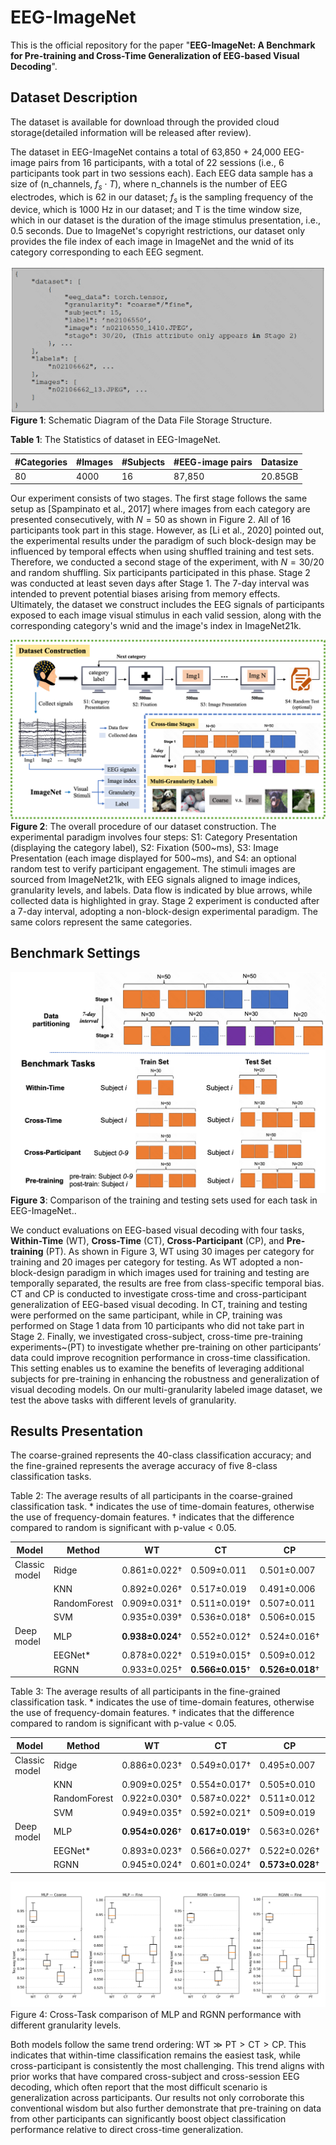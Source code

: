 # EEG-ImageNet

This is the official repository for the paper "**EEG-ImageNet: A Benchmark for Pre-training and Cross-Time Generalization of EEG-based Visual Decoding**".

## Dataset Description

The dataset is available for download through the provided cloud storage(detailed information will be released after review). 

The dataset in EEG-ImageNet contains a total of 63,850 + 24,000 EEG-image pairs from 16 participants, with a total of 22 sessions (i.e., 6 participants took part in two sessions each). 
Each EEG data sample has a size of (n_channels, $f_s \cdot T$), where n_channels is the number of EEG electrodes, which is 62 in our dataset; $f_s$ is the sampling frequency of the device, which is 1000 Hz in our dataset; and T is the time window size, which in our dataset is the duration of the image stimulus presentation, i.e., 0.5 seconds.
Due to ImageNet's copyright restrictions, our dataset only provides the file index of each image in ImageNet and the wnid of its category corresponding to each EEG segment.

![Data File Storage Structure](./data/fig/data.png)
**Figure 1**: Schematic Diagram of the Data File Storage Structure. 

**Table 1**: The Statistics of dataset in EEG-ImageNet.

| #Categories | #Images | #Subjects | #EEG-image pairs | Datasize |
|-------------|---------|-----------|------------------|----------|
| 80          | 4000    | 16        | 87,850           | 20.85GB  |

Our experiment consists of two stages. 
The first stage follows the same setup as [Spampinato et al., 2017] where images from each category are presented consecutively, with $N = 50$ as shown in Figure 2. 
All of 16 participants took part in this stage. 
However, as [Li et al., 2020] pointed out, the experimental results under the paradigm of such block-design may be influenced by temporal effects when using shuffled training and test sets. 
Therefore, we conducted a second stage of the experiment, with $N=30/20$ and random shuffling. 
Six participants participated in this phase.
Stage 2 was conducted at least seven days after Stage 1. 
The 7-day interval was intended to prevent potential biases arising from memory effects.
Ultimately, the dataset we construct includes the EEG signals of participants exposed to each image visual stimulus in each valid session, along with the corresponding category's wnid and the image's index in ImageNet21k.

![overall procedure](./data/fig/dataset.png)
**Figure 2**: The overall procedure of our dataset construction. The experimental paradigm involves four steps: S1: Category Presentation (displaying the category label), S2: Fixation (500~ms), S3: Image Presentation (each image displayed for 500~ms), and S4: an optional random test to verify participant engagement. The stimuli images are sourced from ImageNet21k, with EEG signals aligned to image indices, granularity levels, and labels. Data flow is indicated by blue arrows, while collected data is highlighted in gray. Stage 2 experiment is conducted after a 7-day interval, adopting a non-block-design experimental paradigm. The same colors represent the same categories.

## Benchmark Settings

![Data File Storage Structure](./data/fig/benchmark.png)
**Figure 3**: Comparison of the training and testing sets used for each task in EEG-ImageNet.. 

We conduct evaluations on EEG-based visual decoding with four tasks, **Within-Time** (WT), **Cross-Time** (CT), **Cross-Participant** (CP), and **Pre-training** (PT).
As shown in Figure 3, WT using 30 images per category for training and 20 images per category for testing. 
As WT adopted a non-block-design paradigm in which images used for training and testing are temporally separated, the results are free from class-specific temporal bias.
CT and CP is conducted to investigate cross-time and cross-participant generalization of EEG-based visual decoding. 
In CT, training and testing were performed on the same participant, while in CP, training was performed on Stage 1 data from 10 participants who did not take part in Stage 2.
Finally, we investigated cross-subject, cross-time pre-training experiments~(PT) to investigate whether pre-training on other participants’ data could improve recognition performance in cross-time classification. 
This setting enables us to examine the benefits of leveraging additional subjects for pre-training in enhancing the robustness and generalization of visual decoding models.
On our multi-granularity labeled image dataset, we test the above tasks with different levels of granularity.

## Results Presentation

The coarse-grained represents the 40-class classification accuracy; and the fine-grained represents the average accuracy of five 8-class classification tasks. 

Table 2: The average results of all participants in the coarse-grained classification task. * indicates the use of time-domain features, otherwise the use of frequency-domain features. † indicates that the difference compared to random is significant with p-value < 0.05.

| Model         | Method       | WT               | CT               | CP               | PT               |
|---------------|--------------|------------------|------------------|------------------|------------------|
| Classic model | Ridge        | 0.861±0.022†     | 0.509±0.011      | 0.501±0.007      | 0.508±0.010      |
|               | KNN          | 0.892±0.026†     | 0.517±0.019      | 0.491±0.006      | 0.521±0.017      |
|               | RandomForest | 0.909±0.031†     | 0.511±0.019†     | 0.507±0.011      | 0.524±0.020†     |
|               | SVM          | 0.935±0.039†     | 0.536±0.018†     | 0.506±0.015      | 0.544±0.017†     |
| Deep model    | MLP          | **0.938±0.024**† | 0.552±0.012†     | 0.524±0.016†     | 0.570±0.020†     |
|               | EEGNet*      | 0.878±0.022†     | 0.519±0.015†     | 0.509±0.012      | 0.524±0.022†     |
|               | RGNN         | 0.933±0.025†     | **0.566±0.015**† | **0.526±0.018**† | **0.585±0.027**† |

Table 3: The average results of all participants in the fine-grained classification task. * indicates the use of time-domain features, otherwise the use of frequency-domain features. † indicates that the difference compared to random is significant with p-value < 0.05.

| Model         | Method       | WT                | CT                | CP                | PT                |
|---------------|--------------|-------------------|-------------------|-------------------|-------------------|
| Classic model | Ridge        | 0.886±0.023†      | 0.549±0.017†      | 0.495±0.007       | 0.543±0.012†      |
|               | KNN          | 0.909±0.025†      | 0.554±0.017†      | 0.505±0.010       | 0.551±0.015†      |
|               | RandomForest | 0.922±0.030†      | 0.587±0.022†      | 0.511±0.012       | 0.595±0.019†      |
|               | SVM          | 0.949±0.035†      | 0.592±0.021†      | 0.509±0.019       | 0.606±0.022†      |
| Deep model    | MLP          | **0.954±0.026**†  | **0.617±0.019**†  | 0.563±0.026†      | **0.636±0.027**†  |
|               | EEGNet*      | 0.893±0.023†      | 0.566±0.027†      | 0.522±0.026†      | 0.579±0.025†      |
|               | RGNN         | 0.945±0.024†      | 0.601±0.024†      | **0.573±0.028**†  | 0.634±0.027†      |

![cross-task](./data/fig/cross-task.png)
Figure 4: Cross-Task comparison of MLP and RGNN performance with different granularity levels.

Both models follow the same trend ordering: $\mathrm{WT} \gg \mathrm{PT} > \mathrm{CT} > \mathrm{CP}$. 
This indicates that within-time classification remains the easiest task, while cross-participant is consistently the most challenging.
This trend aligns with prior works that have compared cross-subject and cross-session EEG decoding, which often report that the most difficult scenario is generalization across participants. 
Our results not only corroborate this conventional wisdom but also further demonstrate that pre-training on data from other participants can significantly boost object classification performance relative to direct cross-time generalization.
